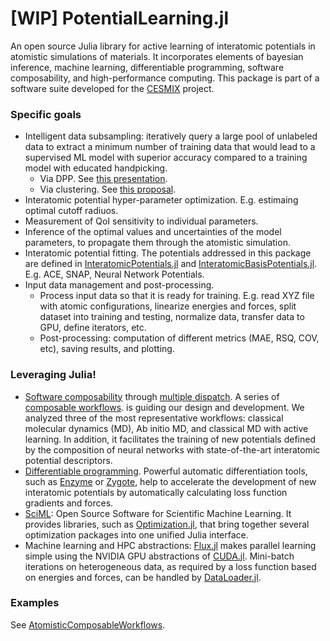 # [WIP] PotentialLearning.jl

An open source Julia library for active learning of interatomic potentials in atomistic simulations of materials. It incorporates elements of bayesian inference, machine learning, differentiable programming,  software composability, and high-performance computing. This package is part of a software suite developed for the [CESMIX](https://computing.mit.edu/cesmix/) project.

### Specific goals
- Intelligent data subsampling: iteratively query a large pool of unlabeled data to extract a minimum number of training data that would lead to a supervised ML model with superior accuracy compared to a training model with educated handpicking.
    - Via DPP. See [this presentation]().
    - Via clustering. See [this proposal](https://docs.google.com/document/d/1SWAanEWQkpsbr2lqetMO3uvdX_QK-Z7dwrgPaM1Dl0o/edit).
- Interatomic potential hyper-parameter optimization. E.g. estimaing optimal cutoff radiuos.
- Measurement of QoI sensitivity to individual parameters. 
- Inference of the optimal values and uncertainties of the model parameters, to propagate them through the atomistic simulation.
- Interatomic potential fitting. The potentials addressed in this package are defined in [InteratomicPotentials.jl](https://github.com/cesmix-mit/InteratomicPotentials.jl) and [InteratomicBasisPotentials.jl](https://github.com/cesmix-mit/InteratomicBasisPotentials.jl). E.g. ACE, SNAP, Neural Network Potentials.
- Input data management and post-processing.
  - Process input data so that it is ready for training. E.g. read XYZ file with atomic configurations, linearize energies and forces, split dataset into training and testing, normalize data, transfer data to GPU, define iterators, etc.
  - Post-processing: computation of different metrics (MAE, RSQ, COV, etc), saving results, and plotting.


### Leveraging Julia!
- [Software composability](https://julialang.org/) through [multiple dispatch](https://www.youtube.com/watch?v=kc9HwsxE1OY). A series of [composable workflows](https://github.com/cesmix-mit/AtomisticComposableWorkflows). is guiding our design and development. We analyzed three of the most representative workflows: classical molecular dynamics (MD), Ab initio MD, and classical MD with active learning. In addition, it facilitates the training of new  potentials defined by the composition of neural networks with state-of-the-art interatomic potential descriptors.
- [Differentiable programming](https://fluxml.ai/blog/2019/02/07/what-is-differentiable-programming.html). Powerful automatic differentiation tools, such as [Enzyme](https://enzyme.mit.edu/julia/) or [Zygote](https://fluxml.ai/Zygote.jl/latest/), help to accelerate the development of new interatomic potentials by automatically calculating loss function gradients and forces.
- [SciML](https://sciml.ai/): Open Source Software for Scientific Machine Learning. It provides libraries, such as [Optimization.jl](https://github.com/SciML/Optimization.jl), that bring together several optimization packages into one unified Julia interface. 
- Machine learning and HPC abstractions: [Flux.jl](https://fluxml.ai/Flux.jl/stable/) makes parallel learning simple using the NVIDIA GPU abstractions of [CUDA.jl](https://cuda.juliagpu.org/stable/). Mini-batch iterations on heterogeneous data, as required by a loss function based on energies and forces, can be handled by [DataLoader.jl](https://fluxml.ai/Flux.jl/v0.10/data/dataloader/).


### Examples

See [AtomisticComposableWorkflows](https://github.com/cesmix-mit/AtomisticComposableWorkflows).
